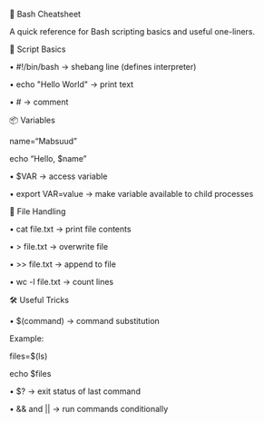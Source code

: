 🐚 Bash Cheatsheet



A quick reference for Bash scripting basics and useful one-liners.



📝 Script Basics

• #!/bin/bash → shebang line (defines interpreter)

• echo "Hello World" → print text

• # → comment



📦 Variables



name=“Mabsuud”

echo “Hello, $name”

• $VAR → access variable

• export VAR=value → make variable available to child processes



📂 File Handling

• cat file.txt → print file contents

• > file.txt → overwrite file

• >> file.txt → append to file

• wc -l file.txt → count lines



🛠️ Useful Tricks

• $(command) → command substitution

Example:

files=$(ls)

echo $files

• $? → exit status of last command

• && and || → run commands conditionally

